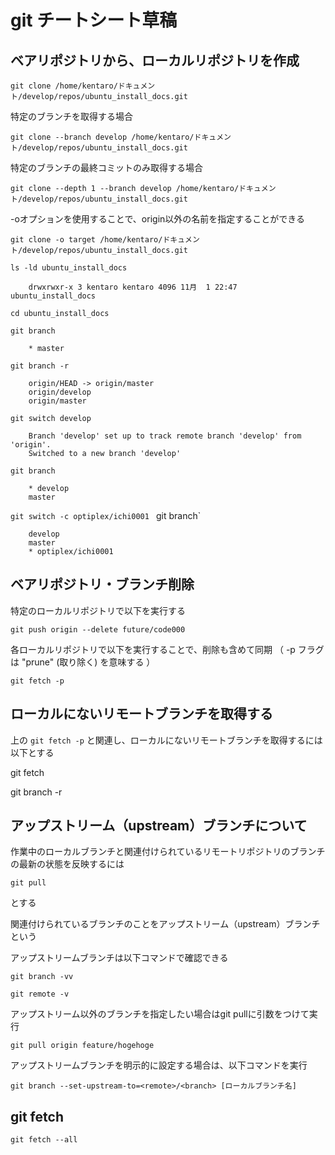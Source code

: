 # git チートシート草稿

## ベアリポジトリから、ローカルリポジトリを作成

`git clone /home/kentaro/ドキュメント/develop/repos/ubuntu_install_docs.git`

特定のブランチを取得する場合

`git clone --branch develop /home/kentaro/ドキュメント/develop/repos/ubuntu_install_docs.git`

特定のブランチの最終コミットのみ取得する場合

`git clone --depth 1 --branch develop /home/kentaro/ドキュメント/develop/repos/ubuntu_install_docs.git`

-oオプションを使用することで、origin以外の名前を指定することができる

`git clone -o target /home/kentaro/ドキュメント/develop/repos/ubuntu_install_docs.git`

`ls -ld ubuntu_install_docs`

```
    drwxrwxr-x 3 kentaro kentaro 4096 11月  1 22:47 ubuntu_install_docs
```

`cd ubuntu_install_docs`

`git branch`

```
    * master
```

`git branch -r`

```
    origin/HEAD -> origin/master
    origin/develop
    origin/master
```

`git switch develop`

```
    Branch 'develop' set up to track remote branch 'develop' from 'origin'.
    Switched to a new branch 'develop'
```

`git branch`

```
    * develop
    master
```

`git switch -c optiplex/ichi0001`
`
`git branch`

```
    develop
    master
    * optiplex/ichi0001
```

## ベアリポジトリ・ブランチ削除

特定のローカルリポジトリで以下を実行する

`git push origin --delete future/code000`

各ローカルリポジトリで以下を実行することで、削除も含めて同期
（ -p フラグは "prune" (取り除く) を意味する ）

`git fetch -p`

## ローカルにないリモートブランチを取得する

上の `git fetch -p` と関連し、ローカルにないリモートブランチを取得するには以下とする

git fetch

git branch -r

## アップストリーム（upstream）ブランチについて

作業中のローカルブランチと関連付けられているリモートリポジトリのブランチの最新の状態を反映するには

`git pull`

とする

関連付けられているブランチのことをアップストリーム（upstream）ブランチという

アップストリームブランチは以下コマンドで確認できる

`git branch -vv`

`git remote -v`

アップストリーム以外のブランチを指定したい場合はgit pullに引数をつけて実行

`git pull origin feature/hogehoge`

アップストリームブランチを明示的に設定する場合は、以下コマンドを実行

`git branch --set-upstream-to=<remote>/<branch> [ローカルブランチ名]`

## git fetch

`git fetch --all`